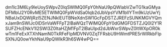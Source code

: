 dm1lc3M6Ly9leUoySWpvZ0lqSWlMQ0FpY0hNaU9pQWlabVZwTG1kaGMyaDFMblJ2Y0RvME5ETWlMQ0FpWVdSa0lqb2dJbVpsYVM1bllYTm9kUzUwYjNBaUxDQWljRzl5ZENJNklEUTBNeXdnSW1GcFpDSTZJREFzSUNKMGVYQmxJam9nSWlJc0lDSnVaWFFpT2lBaWQzTWlMQ0FpY0dGMGFDSTZJQ0l2Y1RSUFZHcENkV1l2SWl3Z0ltaHZjM1FpT2lBaUlpd2dJbWxrSWpvZ0ltWXpOR0kwTm1FeExXTXhNamN0TkRFeFlpMDVNV0ZqTFRsbU9HWmtPRE5rWlRkbFlpSXNJQ0owYkhNaU9pQWlkR3h6SW4wPQ==

